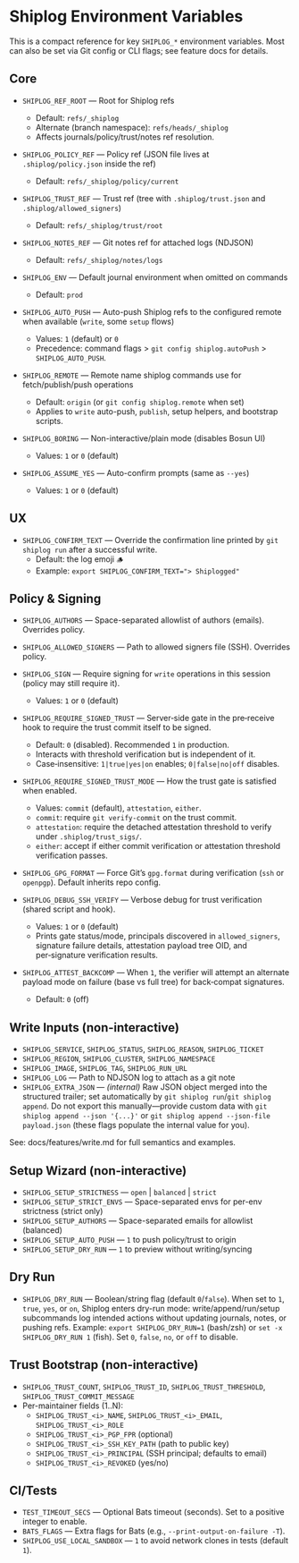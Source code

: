 # Shiplog Environment Variables

This is a compact reference for key `SHIPLOG_*` environment variables. Most can also be set via Git config or CLI flags; see feature docs for details.

## Core

- `SHIPLOG_REF_ROOT` — Root for Shiplog refs
  - Default: `refs/_shiplog`
  - Alternate (branch namespace): `refs/heads/_shiplog`
  - Affects journals/policy/trust/notes ref resolution.

- `SHIPLOG_POLICY_REF` — Policy ref (JSON file lives at `.shiplog/policy.json` inside the ref)
  - Default: `refs/_shiplog/policy/current`

- `SHIPLOG_TRUST_REF` — Trust ref (tree with `.shiplog/trust.json` and `.shiplog/allowed_signers`)
  - Default: `refs/_shiplog/trust/root`

- `SHIPLOG_NOTES_REF` — Git notes ref for attached logs (NDJSON)
  - Default: `refs/_shiplog/notes/logs`

- `SHIPLOG_ENV` — Default journal environment when omitted on commands
  - Default: `prod`

- `SHIPLOG_AUTO_PUSH` — Auto-push Shiplog refs to the configured remote when available (`write`, some `setup` flows)
  - Values: `1` (default) or `0`
  - Precedence: command flags > `git config shiplog.autoPush` > `SHIPLOG_AUTO_PUSH`.

- `SHIPLOG_REMOTE` — Remote name shiplog commands use for fetch/publish/push operations
  - Default: `origin` (or `git config shiplog.remote` when set)
  - Applies to `write` auto-push, `publish`, setup helpers, and bootstrap scripts.

- `SHIPLOG_BORING` — Non-interactive/plain mode (disables Bosun UI)
  - Values: `1` or `0` (default)

- `SHIPLOG_ASSUME_YES` — Auto-confirm prompts (same as `--yes`)
  - Values: `1` or `0` (default)

## UX

- `SHIPLOG_CONFIRM_TEXT` — Override the confirmation line printed by `git shiplog run` after a successful write.
  - Default: the log emoji `🪵`
  - Example: `export SHIPLOG_CONFIRM_TEXT="> Shiplogged"`

## Policy & Signing

- `SHIPLOG_AUTHORS` — Space-separated allowlist of authors (emails). Overrides policy.
- `SHIPLOG_ALLOWED_SIGNERS` — Path to allowed signers file (SSH). Overrides policy.
- `SHIPLOG_SIGN` — Require signing for `write` operations in this session (policy may still require it).
  - Values: `1` or `0` (default)

- `SHIPLOG_REQUIRE_SIGNED_TRUST` — Server‑side gate in the pre‑receive hook to require the trust commit itself to be signed.
  - Default: `0` (disabled). Recommended `1` in production.
  - Interacts with threshold verification but is independent of it.
  - Case‑insensitive: `1|true|yes|on` enables; `0|false|no|off` disables.

- `SHIPLOG_REQUIRE_SIGNED_TRUST_MODE` — How the trust gate is satisfied when enabled.
  - Values: `commit` (default), `attestation`, `either`.
  - `commit`: require `git verify-commit` on the trust commit.
  - `attestation`: require the detached attestation threshold to verify under `.shiplog/trust_sigs/`.
  - `either`: accept if either commit verification or attestation threshold verification passes.

- `SHIPLOG_GPG_FORMAT` — Force Git’s `gpg.format` during verification (`ssh` or `openpgp`). Default inherits repo config.

- `SHIPLOG_DEBUG_SSH_VERIFY` — Verbose debug for trust verification (shared script and hook).
  - Values: `1` or `0` (default)
  - Prints gate status/mode, principals discovered in `allowed_signers`, signature failure details, attestation payload tree OID, and per‑signature verification results.

- `SHIPLOG_ATTEST_BACKCOMP` — When `1`, the verifier will attempt an alternate payload mode on failure (base vs full tree) for back‑compat signatures.
  - Default: `0` (off)

## Write Inputs (non-interactive)

- `SHIPLOG_SERVICE`, `SHIPLOG_STATUS`, `SHIPLOG_REASON`, `SHIPLOG_TICKET`
- `SHIPLOG_REGION`, `SHIPLOG_CLUSTER`, `SHIPLOG_NAMESPACE`
- `SHIPLOG_IMAGE`, `SHIPLOG_TAG`, `SHIPLOG_RUN_URL`
- `SHIPLOG_LOG` — Path to NDJSON log to attach as a git note
- `SHIPLOG_EXTRA_JSON` — *(internal)* Raw JSON object merged into the structured trailer; set automatically by `git shiplog run`/`git shiplog append`. Do not export this manually—provide custom data with `git shiplog append --json '{...}'` or `git shiplog append --json-file payload.json` (these flags populate the internal value for you).

See: docs/features/write.md for full semantics and examples.

## Setup Wizard (non-interactive)

- `SHIPLOG_SETUP_STRICTNESS` — `open` | `balanced` | `strict`
- `SHIPLOG_SETUP_STRICT_ENVS` — Space-separated envs for per-env strictness (strict only)
- `SHIPLOG_SETUP_AUTHORS` — Space-separated emails for allowlist (balanced)
- `SHIPLOG_SETUP_AUTO_PUSH` — `1` to push policy/trust to origin
- `SHIPLOG_SETUP_DRY_RUN` — `1` to preview without writing/syncing

## Dry Run

- `SHIPLOG_DRY_RUN` — Boolean/string flag (default `0`/`false`). When set to `1`, `true`, `yes`, or `on`, Shiplog enters dry-run mode: write/append/run/setup subcommands log intended actions without updating journals, notes, or pushing refs. Example: `export SHIPLOG_DRY_RUN=1` (bash/zsh) or `set -x SHIPLOG_DRY_RUN 1` (fish). Set `0`, `false`, `no`, or `off` to disable.

## Trust Bootstrap (non-interactive)

- `SHIPLOG_TRUST_COUNT`, `SHIPLOG_TRUST_ID`, `SHIPLOG_TRUST_THRESHOLD`, `SHIPLOG_TRUST_COMMIT_MESSAGE`
- Per-maintainer fields (1..N):
  - `SHIPLOG_TRUST_<i>_NAME`, `SHIPLOG_TRUST_<i>_EMAIL`, `SHIPLOG_TRUST_<i>_ROLE`
  - `SHIPLOG_TRUST_<i>_PGP_FPR` (optional)
  - `SHIPLOG_TRUST_<i>_SSH_KEY_PATH` (path to public key)
  - `SHIPLOG_TRUST_<i>_PRINCIPAL` (SSH principal; defaults to email)
  - `SHIPLOG_TRUST_<i>_REVOKED` (yes/no)

## CI/Tests

- `TEST_TIMEOUT_SECS` — Optional Bats timeout (seconds). Set to a positive integer to enable.
- `BATS_FLAGS` — Extra flags for Bats (e.g., `--print-output-on-failure -T`).
- `SHIPLOG_USE_LOCAL_SANDBOX` — `1` to avoid network clones in tests (default `1`).
